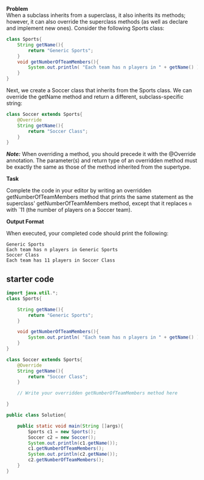 **Problem**  
When a subclass inherits from a superclass, it also inherits its methods; however, it can also override the superclass methods (as well as declare and implement new ones). Consider the following Sports class:

```java
class Sports{
    String getName(){
        return "Generic Sports";
    }
    void getNumberOfTeamMembers(){
        System.out.println( "Each team has n players in " + getName() );
    }
}
```

Next, we create a Soccer class that inherits from the Sports class. We can override the getName method and return a different, subclass-specific string:
```java
class Soccer extends Sports{
    @Override
    String getName(){
        return "Soccer Class";
    }
}
```

***Note:***
When overriding a method, you should precede it with the @Override annotation. The parameter(s) and return type of an overridden method must be exactly the same as those of the method inherited from the supertype.

**Task**

Complete the code in your editor by writing an overridden getNumberOfTeamMembers method that prints the same statement as the superclass' getNumberOfTeamMembers method, except that it replaces `n` with `11 (the number of players on a Soccer team).


**Output Format**

When executed, your completed code should print the following:

```
Generic Sports
Each team has n players in Generic Sports
Soccer Class
Each team has 11 players in Soccer Class
```


## starter code
```java
import java.util.*;
class Sports{

    String getName(){
        return "Generic Sports";
    }

    void getNumberOfTeamMembers(){
        System.out.println( "Each team has n players in " + getName() );
    }
}

class Soccer extends Sports{
    @Override
    String getName(){
        return "Soccer Class";
    }

    // Write your overridden getNumberOfTeamMembers method here

}

public class Solution{

    public static void main(String []args){
        Sports c1 = new Sports();
        Soccer c2 = new Soccer();
        System.out.println(c1.getName());
        c1.getNumberOfTeamMembers();
        System.out.println(c2.getName());
        c2.getNumberOfTeamMembers();
    }
}

```